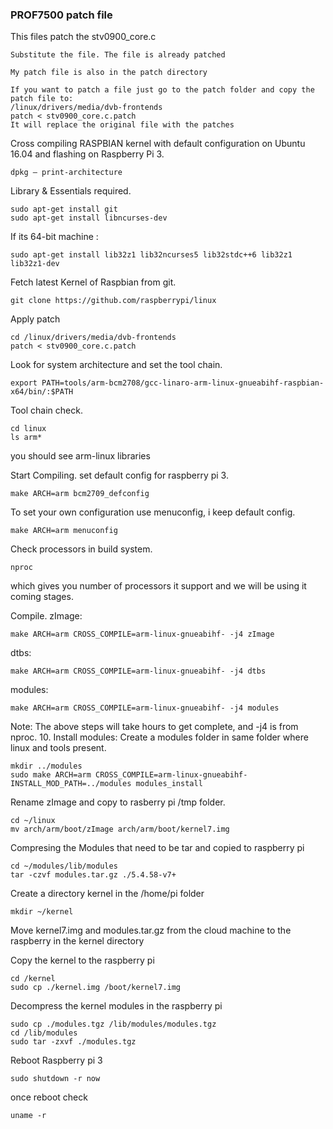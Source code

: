 ### PROF7500 patch file

This files patch the stv0900_core.c

```
Substitute the file. The file is already patched

My patch file is also in the patch directory

If you want to patch a file just go to the patch folder and copy the patch file to:
/linux/drivers/media/dvb-frontends
patch < stv0900_core.c.patch
It will replace the original file with the patches
```

Cross compiling RASPBIAN kernel with default configuration on Ubuntu 16.04 and flashing on Raspberry Pi 3.

```
dpkg — print-architecture
```

Library & Essentials required.
```
sudo apt-get install git
sudo apt-get install libncurses-dev
```

If its 64-bit machine :
```
sudo apt-get install lib32z1 lib32ncurses5 lib32stdc++6 lib32z1 lib32z1-dev
```

Fetch latest Kernel of Raspbian from git.
```
git clone https://github.com/raspberrypi/linux
```
Apply patch
```
cd /linux/drivers/media/dvb-frontends
patch < stv0900_core.c.patch
```

Look for system architecture and set the tool chain.
```
export PATH=tools/arm-bcm2708/gcc-linaro-arm-linux-gnueabihf-raspbian-x64/bin/:$PATH
```

Tool chain check.
```
cd linux
ls arm*
```
you should see arm-linux libraries

Start Compiling.
set default config for raspberry pi 3.
```
make ARCH=arm bcm2709_defconfig
```

To set your own configuration use menuconfig, i keep default config.
```
make ARCH=arm menuconfig
```

Check processors in build system.
```
nproc
```

which gives you number of processors it support and we will be using it coming stages.

Compile.
zImage:
```
make ARCH=arm CROSS_COMPILE=arm-linux-gnueabihf- -j4 zImage
```
dtbs:
```
make ARCH=arm CROSS_COMPILE=arm-linux-gnueabihf- -j4 dtbs
```
modules:
```
make ARCH=arm CROSS_COMPILE=arm-linux-gnueabihf- -j4 modules
```
Note: The above steps will take hours to get complete, and -j4 is from nproc.
10. Install modules:
Create a modules folder in same folder where linux and tools present.
```
mkdir ../modules
sudo make ARCH=arm CROSS_COMPILE=arm-linux-gnueabihf- INSTALL_MOD_PATH=../modules modules_install
```
Rename zImage and copy to rasberry pi /tmp folder.
```
cd ~/linux
mv arch/arm/boot/zImage arch/arm/boot/kernel7.img
```
Compresing the Modules that need to be tar and copied to raspberry pi 
```
cd ~/modules/lib/modules
tar -czvf modules.tar.gz ./5.4.58-v7+
```

Create a directory kernel in the /home/pi folder
```
mkdir ~/kernel
```
Move kernel7.img and modules.tar.gz from the cloud machine to the raspberry in the kernel directory

Copy the kernel to the raspberry pi
```
cd /kernel
sudo cp ./kernel.img /boot/kernel7.img
```
Decompress the kernel modules in the raspberry pi
```
sudo cp ./modules.tgz /lib/modules/modules.tgz
cd /lib/modules
sudo tar -zxvf ./modules.tgz 
```
Reboot Raspberry pi 3
```
sudo shutdown -r now
```
once reboot check
```
uname -r
```


